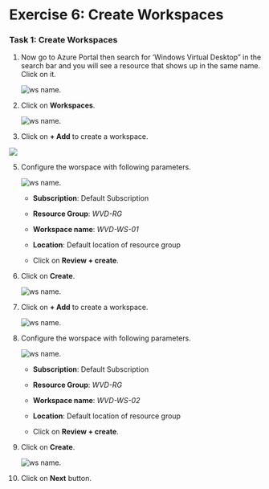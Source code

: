 # Exercise 6: Create Workspaces

### **Task 1: Create Workspaces**

1. Now go to Azure Portal then search for ‘Windows Virtual Desktop” in the search bar and you will see a resource that shows up in the same name. Click on it.

   ![ws name.](media/79.png)
  
3. Click on **Workspaces**.

   ![ws name.](media/80.png)
  
4. Click on **+ Add** to create a workspace.

  ![](media/81.png)

5. Configure the worspace with following parameters.

   ![ws name.](media/82.png)

   - **Subscription**:  Default Subscription 
   
   - **Resource Group**: *WVD-RG*

   - **Workspace name**: *WVD-WS-01*

   - **Location**: Default location of resource group
   
   - Click on **Review + create**.
 
6. Click on **Create**.
 
   ![ws name.](media/83.png)
 
7. Click on **+ Add** to create a workspace.

   ![ws name.](media/84.png)

8. Configure the worspace with following parameters.

   ![ws name.](media/85.png)

   - **Subscription**:  Default Subscription 
   
   - **Resource Group**: *WVD-RG*

   - **Workspace name**: *WVD-WS-02*

   - **Location**: Default location of resource group
   
   - Click on **Review + create**.

9. Click on **Create**.
 
   ![ws name.](media/86.png)
 
10. Click on **Next** button.
